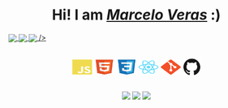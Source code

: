 <div>
  <h1 align="center">Hi! I am <a href="https://www.linkedin.com/in/marcelo-veras-524308187/"><i>Marcelo Veras</i></a> :)</h1>
  <p align="center.
    
</div>

<div  align="center" >
  <a href="https://github.com/marceloverass">
    <img height="150em" src="https://github-readme-stats.vercel.app/api?username=marceloverass&count_private=true&include_all_commits=true&show_icons=true&theme=dracula&hide_border=false&show_owner=true"  align="center"/>
    <img height="150em" src="https://github-readme-stats.vercel.app/api?username=marceloverass&count_private=true&include_all_commits=true&show_icons=true&theme=dracula&hide_border=false&show_owner=true"  align="center" />
    <img height="150em" src="https://github-readme-stats.vercel.app/api/top-langs/?username=marceloverass&theme=dracula&hide_border=false&&layout=compact"     <img height="150em" src="https://github-readme-stats.vercel.app/api?username=marceloverass&count_private=true&include_all_commits=true&show_icons=true&theme=dracula&hide_border=false&show_owner=true"  align="center" />
/>
  </a>
</div>

<div  align="center"  valign="top"><br>
  
  <img align="center" alt="Js" height="30" width="40" src="https://raw.githubusercontent.com/devicons/devicon/master/icons/javascript/javascript-plain.svg">
  <img align="center" alt="HTML" height="30" width="40" src="https://raw.githubusercontent.com/devicons/devicon/master/icons/html5/html5-original.svg">
  <img align="center" alt="CSS" height="30" width="40" src="https://raw.githubusercontent.com/devicons/devicon/master/icons/css3/css3-original.svg">
  <img align="center" alt="React" height="30" width="40" src="https://raw.githubusercontent.com/devicons/devicon/master/icons/react/react-original.svg">
  <img align="center" alt="git" height="30" width="40" src="https://raw.githubusercontent.com/devicons/devicon/master/icons/git/git-original.svg">
  <img align="center" alt="github" height="35" width="35" src="https://raw.githubusercontent.com/devicons/devicon/master/icons/github/github-original.svg">
<!--   <img align="center" alt="github" height="30" width="40" src="https://raw.githubusercontent.com/devicons/devicon/master/icons/github/github-original.svg"> -->
</div><br>

<div align="center">

  <a href="https://www.instagram.com/maocelo" target="_blank"><img src="https://img.shields.io/badge/-Instagram-%23E4405F?style=for-the-badge&logo=instagram&logoColor=white" target="_blank"></a>
  <a href="https://www.linkedin.com/in/marcelo-veras-524308187" target="_blank"><img src="https://img.shields.io/badge/-LinkedIn-%230077B5?style=for-the-badge&logo=linkedin&logoColor=white" target="_blank"></a> 
  <a href="mailto:marceloantonino.verass@gmail.com"><img src="https://img.shields.io/badge/-Gmail-%23333?style=for-the-badge&logo=gmail&logoColor=white" target="_blank"></a>
</div>

